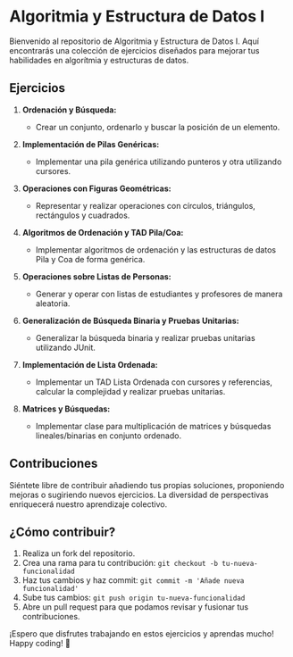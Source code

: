 # Algoritmia y Estructura de Datos I

Bienvenido al repositorio de Algoritmia y Estructura de Datos I. Aquí encontrarás una colección de ejercicios diseñados para mejorar tus habilidades en algorítmia y estructuras de datos.

## Ejercicios

1. **Ordenación y Búsqueda:**
   - Crear un conjunto, ordenarlo y buscar la posición de un elemento.

2. **Implementación de Pilas Genéricas:**
   - Implementar una pila genérica utilizando punteros y otra utilizando cursores.

3. **Operaciones con Figuras Geométricas:**
   - Representar y realizar operaciones con círculos, triángulos, rectángulos y cuadrados.

4. **Algoritmos de Ordenación y TAD Pila/Coa:**
   - Implementar algoritmos de ordenación y las estructuras de datos Pila y Coa de forma genérica.

5. **Operaciones sobre Listas de Personas:**
   - Generar y operar con listas de estudiantes y profesores de manera aleatoria.

6. **Generalización de Búsqueda Binaria y Pruebas Unitarias:**
   - Generalizar la búsqueda binaria y realizar pruebas unitarias utilizando JUnit.

7. **Implementación de Lista Ordenada:**
   - Implementar un TAD Lista Ordenada con cursores y referencias, calcular la complejidad y realizar pruebas unitarias.

8. **Matrices y Búsquedas:**
   - Implementar clase para multiplicación de matrices y búsquedas lineales/binarias en conjunto ordenado.
     
## Contribuciones

Siéntete libre de contribuir añadiendo tus propias soluciones, proponiendo mejoras o sugiriendo nuevos ejercicios. La diversidad de perspectivas enriquecerá nuestro aprendizaje colectivo.

## ¿Cómo contribuir?

1. Realiza un fork del repositorio.
2. Crea una rama para tu contribución: `git checkout -b tu-nueva-funcionalidad`
3. Haz tus cambios y haz commit: `git commit -m 'Añade nueva funcionalidad'`
4. Sube tus cambios: `git push origin tu-nueva-funcionalidad`
5. Abre un pull request para que podamos revisar y fusionar tus contribuciones.

¡Espero que disfrutes trabajando en estos ejercicios y aprendas mucho! Happy coding! 🚀
